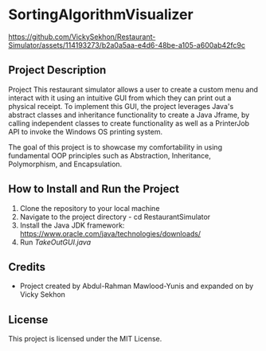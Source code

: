 # SortingAlgorithmVisualizer

https://github.com/VickySekhon/Restaurant-Simulator/assets/114193273/b2a0a5aa-e4d6-48be-a105-a600ab42fc9c

## Project Description
Project This restaurant simulator allows a user to create a custom menu and interact with it using an intuitive GUI from which they can print out a physical receipt. To implement this GUI, the project leverages Java's abstract classes and inheritance functionality to create a Java Jframe, by calling independent classes to create functionality as well as a PrinterJob API to invoke the Windows OS printing system.

The goal of this project is to showcase my comfortability in using fundamental OOP principles such as Abstraction, Inheritance, Polymorphism, and Encapsulation.

## How to Install and Run the Project

1. Clone the repository to your local machine
2. Navigate to the project directory - cd RestaurantSimulator
3. Install the Java JDK framework: https://www.oracle.com/java/technologies/downloads/
4. Run <em>TakeOutGUI.java</em>

## Credits
- Project created by Abdul-Rahman Mawlood-Yunis and expanded on by Vicky Sekhon

## License
This project is licensed under the MIT License.
